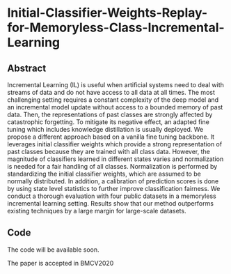 # Initial-Classifier-Weights-Replay-for-Memoryless-Class-Incremental-Learning
## Abstract
Incremental Learning (IL) is useful when artificial systems need to deal with streams of data and do not have access to all data at all times.
The most challenging setting requires a constant complexity of the deep model and an incremental model update without access to a bounded memory of past data.
Then, the representations of past classes are strongly affected by catastrophic forgetting.
To mitigate its negative effect, an adapted fine tuning which includes knowledge distillation is usually deployed.
We propose a different approach based on a vanilla fine tuning backbone.
It leverages initial classifier weights which provide a strong representation of past classes because they are trained with all class data.
However, the magnitude of classifiers learned in different states varies and normalization is needed for a fair handling of all classes.
Normalization is performed by standardizing the initial classifier weights, which are assumed to be normally distributed.
In addition, a calibration of prediction scores is done by using state level statistics to further improve classification fairness.
We conduct a thorough evaluation with four public datasets in a memoryless incremental learning setting. 
Results show that our method outperforms existing techniques by a large margin for large-scale datasets. 

## Code
The code will be available soon. 

The paper is accepted in BMCV2020

